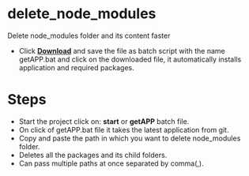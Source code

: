 # delete_node_modules
Delete node_modules folder and its content faster

* Click **<a id="raw-url" target="_blank" href="https://raw.githubusercontent.com/bhaireshm/docs/master/delete_node_modules_repo/getAPP.bat">Download</a>** and save the file as batch script with the name getAPP.bat and click on the downloaded file, it automatically installs application and required packages.

# Steps
* Start the project click on: **start** or **getAPP** batch file.
* On click of getAPP.bat file it takes the latest application from git.
* Copy and paste the path in which you want to delete node_modules folder.
* Deletes all the packages and its child folders.
* Can pass multiple paths at once separated by comma(,).
